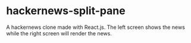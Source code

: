 # hackernews-split-pane
A hackernews clone made with React.js. The left screen shows the news while the right screen will render the news.
